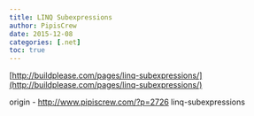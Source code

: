 ```yaml
---
title: LINQ Subexpressions
author: PipisCrew
date: 2015-12-08
categories: [.net]
toc: true
---
```


[http://buildplease.com/pages/linq-subexpressions/](http://buildplease.com/pages/linq-subexpressions/)

origin - http://www.pipiscrew.com/?p=2726 linq-subexpressions